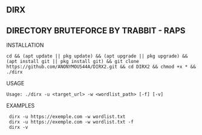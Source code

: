 ## DIRX
DIRECTORY BRUTEFORCE
BY TRABBIT - RAPS
---------------------------------------
INSTALLATION  
```
cd && (apt update || pkg update) && (apt upgrade || pkg upgrade) && (apt install git || pkg install git) && git clone https://github.com/ANONYMOUS44A/DIRX2.git && cd DIRX2 && chmod +x * && ./dirx
```

USAGE
```
Usage: ./dirx -u <target_url> -w <wordlist_path> [-f] [-v]
```

EXAMPLES
```
 dirx -u https://exemple.com -w wordlist.txt
 dirx -u https://exemple.com -w wordlist.txt -f
 dirx -v
```
